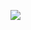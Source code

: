 <a href="https://wlgns1501.github.io" /><img src="https://img.shields.io/badge/Blog-EA4AAA?style=flat-square&logo=GitHub Sponsors&logoColor=white"/>
